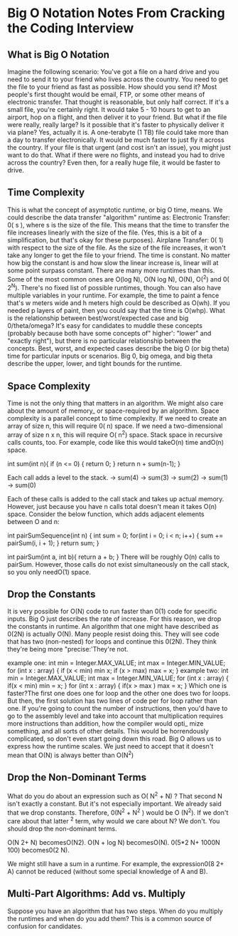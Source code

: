 # Big O Notation Notes From Cracking the Coding Interview

## What is Big O Notation

Imagine the following scenario: You've got a file on a hard drive and you need to send it to your friend who lives across the country. You need to get the file to your friend as fast as possible. How should you send it?
Most people's first thought would be email, FTP, or some other means of electronic transfer. That thought is reasonable, but only half correct.
If it's a small file, you're certainly right. It would take 5 - 10 hours to get to an airport, hop on a flight, and then deliver it to your friend.
But what if the file were really, really large? Is it possible that it's faster to physically deliver it via plane?
Yes, actually it is. A one-terabyte (1 TB) file could take more than a day to transfer electronically. It would be much faster to just fly it across the country. If your file is that urgent (and cost isn't an issue), you might just want to do that.
What if there were no flights, and instead you had to drive across the country? Even then, for a really huge file, it would be faster to drive.

## Time Complexity

This is what the concept of asymptotic runtime, or big O time, means. We could describe the data transfer "algorithm" runtime as:
Electronic Transfer: 0( s ), where s is the size of the file. This means that the time to transfer the file increases linearly with the size of the file. (Yes, this is a bit of a simplification, but that's okay for these purposes).
Airplane Transfer: 0( 1) with respect to the size of the file. As the size of the file increases, it won't take any longer to get the file to your friend. The time is constant.
No matter how big the constant is and how slow the linear increase is, linear will at some point surpass constant.
There are many more runtimes than this. Some of the most common ones are O(log N), O(N log N), O(N), O(<sup>2</sup>) and 0( 2<sup>N</sup>). There's no fixed list of possible runtimes, though.
You can also have multiple variables in your runtime. For example, the time to paint a fence that's w meters wide and h meters high could be described as O(wh). If you needed p layers of paint, then you could say that the time is O(whp).
What is the relationship between best/worst/expected case and big 0/theta/omega?
It's easy for candidates to muddle these concepts (probably because both have some concepts of" higher': "lower" and "exactly right"), but there is no particular relationship between the concepts.
Best, worst, and expected cases describe the big O (or big theta) time for particular inputs or scenarios.
Big 0, big omega, and big theta describe the upper, lower, and tight bounds for the runtime.

## Space Complexity

Time is not the only thing that matters in an algorithm. We might also care about the amount of memory_ or space-required by an algorithm.
Space complexity is a parallel concept to time complexity. If we need to create an array of size n, this will require 0( n) space. If we need a two-dimensional array of size n x n, this will require O( n<sup>2</sup>) space.
Stack space in recursive calls counts, too. For example, code like this would takeO(n) time andO(n) space.

int sum(int n){
     if (n <= 0) {
        return 0;
     }
     return n + sum(n-1);
}

Each call adds a level to the stack.
-> sum(4)
-> sum(3)
-> sum(2)
-> sum(1)
-> sum(0)

Each of these calls is added to the call stack and takes up actual memory.
However, just because you have n calls total doesn't mean it takes O(n) space. Consider the below function, which adds adjacent elements between O and n:

int pairSumSequence(int n) {
    int sum = 0;
    for(int i = 0; i < n; i++)
    {
        sum += pairSum(i, i + 1);
    }
    return sum;
}

int pairSum(int a, int b){
    return a + b;
}
There will be roughly O(n) calls to pairSum. However, those calls do not exist simultaneously on the call stack, so you only needO(1) space.

## Drop the Constants

It is very possible for O(N) code to run faster than 0(1) code for specific inputs. Big O just describes the rate of increase.
For this reason, we drop the constants in runtime. An algorithm that one might have described as 0(2N) is actually O(N).
Many people resist doing this. They will see code that has two (non-nested) for loops and continue this 0(2N). They think they're being more "precise:'They're not.

example one:
int min = Integer.MAX_VALUE;
 int max = Integer.MIN_VALUE;
 for (int x : array) {
    if (x < min) min x;
    if (x > max) max = x;
 }
 example two:
int min = Integer.MAX_VALUE;
int max = Integer.MIN_VALUE;
for (int x : array) {
    if(x < min) min = x;
}
for (int x : array) {
    if(x > max ) max = x;
}
Which one is faster?The first one does one for loop and the other one does two for loops. But then, the first solution has two lines of code per for loop rather than one.
If you're going to count the number of instructions, then you'd have to go to the assembly level and take into account that multiplication requires more instructions than addition, how the compiler would opti_ mize something, and all sorts of other details.
This would be horrendously complicated, so don't even start going down this road. Big O allows us to express how the runtime scales. We just need to accept that it doesn't mean that O(N) is always better than O(N<sup>2</sup>)

## Drop the Non-Dominant Terms

What do you do about an expression such as O( N<sup>2</sup> + N) ? That second N isn't exactly a constant. But it's not especially important.
We already said that we drop constants. Therefore, 0(N<sup>2</sup> + N<sup>2</sup> ) would be O (N<sup>2</sup>). If we don't care about that latter <sup>2</sup> term, why would we care about N? We don't.
You should drop the non-dominant terms.

O(N 2+ N) becomesO(N2).
O(N + log N) becomesO(N).
0(5*2 N+ 1000N 100) becomes0(2 N).

We might still have a sum in a runtime. For example, the expression0(8 2+ A) cannot be reduced (without some special knowledge of A and B).

## Multi-Part Algorithms: Add vs. Multiply

Suppose you have an algorithm that has two steps. When do you multiply the runtimes and when do you add them?
This is a common source of confusion for candidates.
